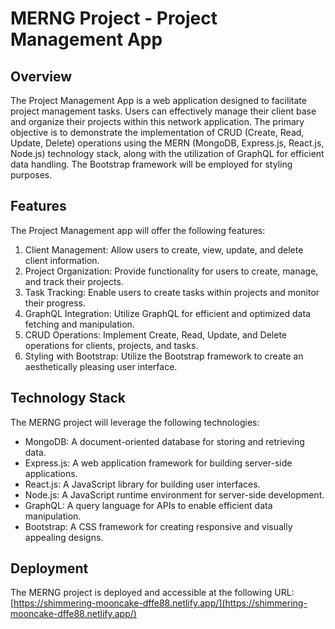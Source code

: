 # MERNG Project - Project Management App

## Overview

The Project Management App is a web application designed to facilitate project
management tasks. Users can effectively manage their client base and organize
their projects within this network application. The primary objective is to
demonstrate the implementation of CRUD (Create, Read, Update, Delete) operations
using the MERN (MongoDB, Express.js, React.js, Node.js) technology stack, along
with the utilization of GraphQL for efficient data handling. The Bootstrap
framework will be employed for styling purposes.

## Features

The Project Management app will offer the following features:

1. Client Management: Allow users to create, view, update, and delete client
   information.
2. Project Organization: Provide functionality for users to create, manage, and
   track their projects.
3. Task Tracking: Enable users to create tasks within projects and monitor their
   progress.
4. GraphQL Integration: Utilize GraphQL for efficient and optimized data
   fetching and manipulation.
5. CRUD Operations: Implement Create, Read, Update, and Delete operations for
   clients, projects, and tasks.
6. Styling with Bootstrap: Utilize the Bootstrap framework to create an
   aesthetically pleasing user interface.

## Technology Stack

The MERNG project will leverage the following technologies:

- MongoDB: A document-oriented database for storing and retrieving data.
- Express.js: A web application framework for building server-side applications.
- React.js: A JavaScript library for building user interfaces.
- Node.js: A JavaScript runtime environment for server-side development.
- GraphQL: A query language for APIs to enable efficient data manipulation.
- Bootstrap: A CSS framework for creating responsive and visually appealing
  designs.

## Deployment

The MERNG project is deployed and accessible at the following URL:
[https://shimmering-mooncake-dffe88.netlify.app/](https://shimmering-mooncake-dffe88.netlify.app/)
